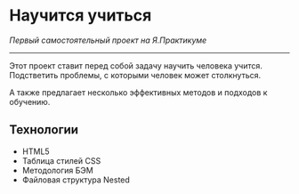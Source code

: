 # Научится учиться
_Первый самостоятельный проект на Я.Практикуме_
___
Этот проект ставит перед собой задачу научить человека учится.
Подстветить проблемы, с которыми человек может столкнуться.

А также предлагает несколько эффективных методов и подходов к обучению.

## Технологии

- HTML5
- Таблица стилей CSS
- Методология БЭМ
- Файловая структура Nested
